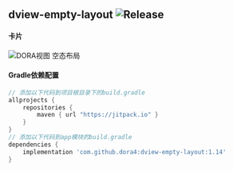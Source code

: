 dview-empty-layout
![Release](https://jitpack.io/v/dora4/dview-empty-layout.svg)
--------------------------------

#### 卡片
![DORA视图 空态布局](https://github.com/user-attachments/assets/1772eff2-c57b-4f04-bde8-9620abb687b0)

#### Gradle依赖配置

```groovy
// 添加以下代码到项目根目录下的build.gradle
allprojects {
    repositories {
        maven { url "https://jitpack.io" }
    }
}
// 添加以下代码到app模块的build.gradle
dependencies {
    implementation 'com.github.dora4:dview-empty-layout:1.14'
}
```

